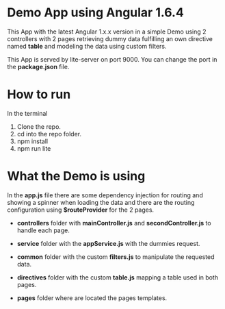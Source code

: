 # Demo App using Angular 1.6.4

This App with the latest Angular 1.x.x version in a simple Demo using 2 controllers with 2 pages retrieving dummy data fulfilling an own directive named **table** and modeling the data using custom filters.

This App is served by lite-server on port 9000. You can change the port in the **package.json** file.

# How to run
In the terminal
1. Clone the repo.
2. cd into the repo folder.
3. npm install
4. npm run lite


# What the Demo is using
In the **app.js** file there are some dependency injection for routing and showing a spinner when loading the data and there are the routing configuration using **$routeProvider** for the 2 pages.

* **controllers** folder with **mainController.js** and **secondController.js** to handle each page.

* **service** folder with the **appService.js** with the dummies request.

* **common** folder with the custom **filters.js** to manipulate the requested data.

* **directives** folder with the custom **table.js** mapping a table used in both pages.

* **pages** folder where are located the pages templates.

